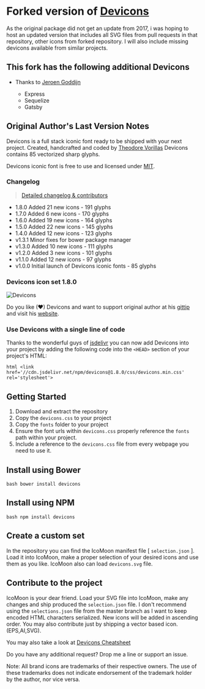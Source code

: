 # Forked version of [Devicons](http://vorillaz.github.io/devicons/)

As the original package did not get an update from 2017, i was hoping to host an updated version that includes all SVG files from pull requests in that repository, other icons from forked repository. I will also include missing devicons available from similar projects.

## This fork has the following additional Devicons

- Thanks to [Jeroen Goddijn](https://github.com:JeroenGoddijn/devicons.git)

  - Express
  - Sequelize
  - Gatsby

## Original Author's Last Version Notes

Devicons is a full stack iconic font ready to be shipped with your next project. Created, handcrafted and coded by [Theodore Vorillas](https://twitter.com/vorillas) Devicons contains 85 vectorized sharp glyphs.

Devicons iconic font is free to use and licensed under [MIT](https://opensource.org/licenses/MIT).

### Changelog

> [Detailed changelog & contributors](/CHANGELOG.md)

- 1.8.0 Added 21 new icons - 191 glyphs
- 1.7.0 Added 6 new icons - 170 glyphs
- 1.6.0 Added 19 new icons - 164 glyphs
- 1.5.0 Added 22 new icons - 145 glyphs
- 1.4.0 Added 12 new icons - 123 glyphs
- v1.3.1 Minor fixes for bower package manager
- v1.3.0 Added 10 new icons - 111 glyphs
- v1.2.0 Added 3 new icons - 101 glyphs
- v1.1.0 Added 12 new icons - 97 glyphs
- v1.0.0 Initial launch of Devicons iconic fonts - 85 glyphs

### Devicons icon set 1.8.0

![Devicons](https://i.imgur.com/VcgLGHN.png?1?6481)

Do you like (♥) Devicons and want to support original author at his [gittip](https://www.gittip.com/vorillaz/) and visit his [website](http://vorillaz.com).

### Use Devicons with a single line of code

Thanks to the wonderful guys of [jsdelivr](https://www.jsdelivr.com/) you can now add Devicons into your project by adding the following code into the `<HEAD>` section of your project's HTML:

`html <link href='//cdn.jsdelivr.net/npm/devicons@1.8.0/css/devicons.min.css' rel='stylesheet'>`

## Getting Started

1. Download and extract the repository
2. Copy the `devicons.css` to your project
3. Copy the `fonts` folder to your project
4. Ensure the font urls within `devicons.css` properly reference the `fonts` path within your project.
5. Include a reference to the `devicons.css` file from every webpage you need to use it.

## Install using Bower

`bash bower install devicons`

## Install using NPM

`bash npm install devicons`

## Create a custom set

In the repository you can find the IcoMoon manifest file [ `selection.json` ]. Load it into IcoMoon, make a proper selection of your desired icons and use them as you like. IcoMoon also can load `devicons.svg` file.

## Contribute to the project

IcoMoon is your dear friend. Load your SVG file into IcoMoon, make any changes and ship produced the `selection.json` file. I don't recommend using the `selections.json` file from the master branch as I want to keep encoded HTML characters serialized. New icons will be added in ascending order. You may also contribute just by shipping a vector based icon. (EPS,AI,SVG).

You may also take a look at [Devicons Cheatsheet](http://vorillaz.github.io/devicons/#cheat)

Do you have any additional request? Drop me a line or support an issue.

Note: All brand icons are trademarks of their respective owners. The use of these trademarks does not indicate endorsement of the trademark holder by the author, nor vice versa.
